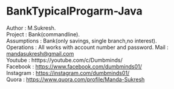 # BankTypicalProgarm-Java

Author : M.Sukresh.   
Project : Bank(commandline).  
Assumptions : Bank(only savings, single branch,no interest).  
Operations : All works with account number and password.
Mail : mandasukresh@gmail.com  
Youtube : htttps://youtube.com/c/Dumbminds/  
Facebook : https://www.facebook.com/dumbminds01/  
Instagram : https://instagram.com/dumbminds01/    
Quora : https://www.quora.com/profile/Manda-Sukresh   


